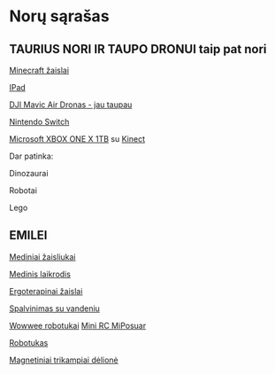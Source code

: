 # Norų sąrašas

## TAURIUS NORI IR TAUPO DRONUI taip pat nori

[Minecraft žaislai](https://pigu.lt/lt/search?q=minecraft)

[IPad](http://www.skytech.lt/muqw2fda-apple-ipad-mini-kartos-wifi-64gb-pilkas-p-436242.html)

[DJI Mavic Air Dronas - jau taupau](http://www.skytech.lt/cppt0000014101-dji-mavic-air-arctic-white-universalus-lengvai-sulankstomas-ypac--p-381465.html)

[Nintendo Switch](http://www.skytech.lt/2500066-nintendo-switch-pilka-viename-zaidimu-nesiojama-konsole-p-347069.html)

[Microsoft XBOX ONE X 1TB](http://www.skytech.lt/cyv00009-microsoft-xbox-one-1tb-zaidimu-konsole-p-371415.html)
su [Kinect](http://www.skytech.lt/885370849479-microsoft-kinect-sensorius-skirtas-xbox-one-konsolei-p-220714.html)

Dar patinka:

Dinozaurai

Robotai

Lego

## EMILEI

[Mediniai žaisliukai](https://www.medinisarkliukas.lt/mediniai-zaislai)

[Medinis laikrodis](https://pigu.lt/lt/kudikiams-ir-vaikams/zaislai/zaislai-kudikiams/medinis-pastatomas-laikrodis-su-geometrinemis-figuromis-bino?id=12327537)

[Ergoterapinai žaislai](https://pigu.lt/lt/kudikiams-ir-vaikams/zaislai/zaislai-kudikiams/lavinamasis-medinis-zaidimas-melissa-doug-karoliuku-labirintas?id=21312570)

[Spalvinimas su vandeniu](https://www.amazon.de/BBLIKE-Malbücher-Zauberstift-Wiederverwendbare-Geburtstagsgeschenke/dp/B07FLQBGCN)

[Wowwee robotukai](https://www.toycity.lt/lt/parduotuve/prekinis-zenklas/brand_wowwee)
[Mini RC MiPosuar](https://www.toycity.lt/lt/parduotuve/robotukai-ir-ismanieji-zaislai/robotukai/wowwee-robotas-mini-rc-miposuar-3890-771171138907/p167109)

[Robotukas](https://pigu.lt/lt/kudikiams-ir-vaikams/zaislai/zaislai-kudikiams/interaktyvus-zaislas-robotas-bkids?id=19329400)

[Magnetiniai trikampiai dėlionė](https://www.amazon.de/PONCTUEL-ESCARGOT-p%C3%A4dagogische-Magnetspielzeug-Lernspielzeug/dp/B0761KFZFQ/ref=sr_1_87?ie=UTF8&qid=1542045175&sr=8-87&keywords=kinder+2+jahre)


